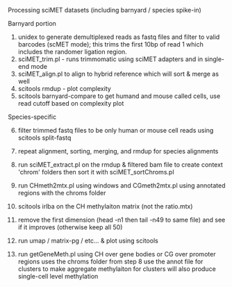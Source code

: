Processing sciMET datasets (including barnyard / species spike-in)

Barnyard portion
1) unidex to generate demultiplexed reads as fastq files and filter to valid barcodes (scMET mode); this trims the first 10bp of read 1 which includes the randomer ligation region.
3) sciMET_trim.pl - runs trimmomatic using sciMET adapters and in single-end mode
4) sciMET_align.pl to align to hybrid reference which will sort & merge as well
5) scitools rmdup - plot complexity
6) scitools barnyard-compare to get humand and mouse called cells, use read cutoff based on complexity plot

Species-specific

6) filter trimmed fastq files to be only human or mouse cell reads using scitools split-fastq
7) repeat alignment, sorting, merging, and rmdup for species alignments
8) run sciMET_extract.pl on the rmdup & filtered bam file to create context 'chrom' folders then sort it with sciMET_sortChroms.pl
9) run CHmeth2mtx.pl using windows and CGmeth2mtx.pl using annotated regions with the chroms folder
10) scitools irlba on the CH methylaiton matrix (not the ratio.mtx)
11) remove the first dimension (head -n1 then tail -n49 to same file) and see if it improves (otherwise keep all 50)
12) run umap / matrix-pg / etc... & plot using scitools

13) run getGeneMeth.pl using CH over gene bodies or CG over promoter regions uses the chroms folder from step 8 use the annot file for clusters to make aggregate methylaiton for clusters will also produce single-cell level methylation

